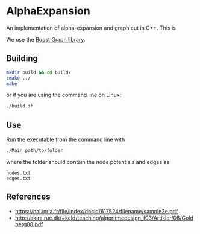 # AlphaExpansion

An implementation of alpha-expansion and graph cut in C++. This is 

We use the [Boost Graph library](https://www.boost.org/doc/libs/1_72_0/libs/graph/doc/index.html).

## Building

```bash
mkdir build && cd build/
cmake ../
make
```
or if you are using the command line on Linux:
```bash
./build.sh
```

## Use

Run the executable from the command line with
```bash
./Main path/to/folder
```
where the folder should contain the node potentials and edges as
```
nodes.txt
edges.txt
```



## References
* https://hal.inria.fr/file/index/docid/617524/filename/sample2e.pdf
* http://akira.ruc.dk/~keld/teaching/algoritmedesign_f03/Artikler/08/Goldberg88.pdf 
